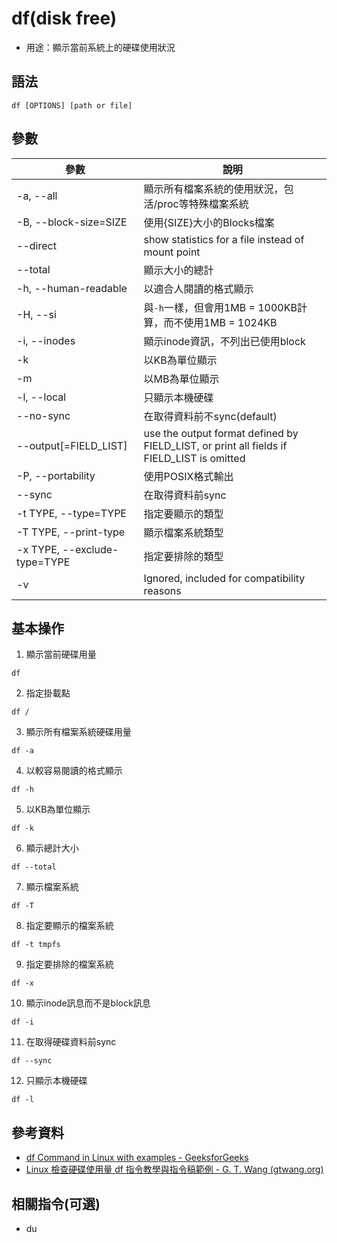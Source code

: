 # df(disk free)

- 用途：顯示當前系統上的硬碟使用狀況

## 語法

```shell
df [OPTIONS] [path or file]
```

## 參數

| 參數                         | 說明                                                                                      |
| ---------------------------- | ----------------------------------------------------------------------------------------- |
| -a, --all                    | 顯示所有檔案系統的使用狀況，包活/proc等特殊檔案系統                                       |
| -B, --block-size=SIZE        | 使用{SIZE}大小的Blocks檔案                                                                |
| --direct                     | show statistics for a file instead of mount point                                         |
| --total                      | 顯示大小的總計                                                                            |
| -h, --human-readable         | 以適合人閱讀的格式顯示                                                                    |
| -H, --si                     | 與`-h`一樣，但會用1MB = 1000KB計算，而不使用1MB = 1024KB                                  |
| -i, --inodes                 | 顯示inode資訊，不列出已使用block                                                          |
| -k                           | 以KB為單位顯示                                                                            |
| -m                           | 以MB為單位顯示                                                                            |
| -l, --local                  | 只顯示本機硬碟                                                                            |
| --no-sync                    | 在取得資料前不sync(default)                                                               |
| --output[=FIELD_LIST]        | use the output format defined by FIELD_LIST, or print all fields if FIELD_LIST is omitted |
| -P, --portability            | 使用POSIX格式輸出                                                                         |
| --sync                       | 在取得資料前sync                                                                          |
| -t TYPE, --type=TYPE         | 指定要顯示的類型                                                                          |
| -T TYPE, --print-type        | 顯示檔案系統類型                                                                          |
| -x TYPE, --exclude-type=TYPE | 指定要排除的類型                                                                          |
| -v                           | Ignored, included for compatibility reasons                                               |

## 基本操作
1. 顯示當前硬碟用量
```shell
df
```

2. 指定掛載點
```shell
df /
```

3. 顯示所有檔案系統硬碟用量
```shell
df -a
```

4. 以較容易閱讀的格式顯示
```shell
df -h
```

5. 以KB為單位顯示
```shell
df -k
```

6. 顯示總計大小
```shell
df --total
```

7. 顯示檔案系統
```shell
df -T
```

8. 指定要顯示的檔案系統
```shell
df -t tmpfs
```

9. 指定要排除的檔案系統
```shell
df -x
```

10. 顯示inode訊息而不是block訊息
```shell
df -i
```

11. 在取得硬碟資料前sync
```shell
df --sync
```

12. 只顯示本機硬碟
```shell
df -l
```
## 參考資料
* [df Command in Linux with examples - GeeksforGeeks](https://www.geeksforgeeks.org/df-command-in-linux-with-examples/)
* [Linux 檢查硬碟使用量 df 指令教學與指令稿範例 - G. T. Wang (gtwang.org)](https://blog.gtwang.org/linux/linux-df-command-check-disk-space-usage-tutorial-script-example/)
## 相關指令(可選)
* du